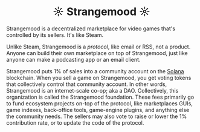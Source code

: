 <p align="center">
<h1 align="center">☼ Strangemood ☼</h1>
</p>

Strangemood is a decentralized marketplace for video games that's controlled by its sellers. It's like Steam.

Unlike Steam, Strangemood is a _protocol_, like email or RSS, not a product. Anyone can build their own marketplace on top of Strangemood, just like anyone can make a podcasting app or an email client.

Strangemood puts 1% of sales into a community account on the [Solana](https://solana.com/) blockchain. When you sell a game on Strangemood, you get voting tokens that collectively control that community account. In other words, Strangemood is an internet-scale co-op; aka a DAO. Collectively, this organization is called the Strangemood foundation. These fees primarily go to fund ecosystem projects on-top of the protocol, like marketplaces GUIs, game indexes, back-office tools, game-engine plugins, and anything else the community needs. The sellers may also vote to raise or lower the 1% contribution rate, or to update the code of the protocol.
